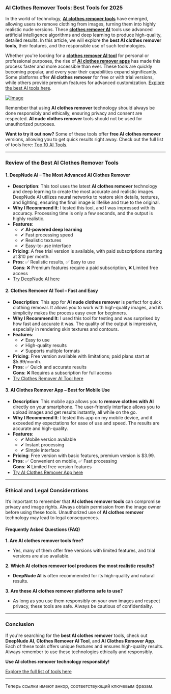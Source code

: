 ### **AI Clothes Remover Tools: Best Tools for 2025**

In the world of technology, **[AI clothes remover tools](https://bit.ly/top10-ai-tools)** have emerged, allowing users to remove clothing from images, turning them into highly realistic nude versions. These **[clothes remover AI](https://bit.ly/top10-ai-tools)** tools use advanced artificial intelligence algorithms and deep learning to produce high-quality, detailed results. In this article, we will explore the **best AI clothes remover tools**, their features, and the responsible use of such technologies.

Whether you're looking for a **[clothes remover AI tool](https://bit.ly/top10-ai-tools)** for personal or professional purposes, the rise of **[AI clothes remover apps](https://bit.ly/top10-ai-tools)** has made this process faster and more accessible than ever. These tools are quickly becoming popular, and every year their capabilities expand significantly. Some platforms offer **AI clothes remover** for free or with trial versions, while others provide premium features for advanced customization. [Explore the best AI tools here](https://bit.ly/top10-ai-tools).

[![Image](https://github.com/user-attachments/assets/d19dd349-e8c2-4c2c-a575-1f3c71f46ce6)](https://bit.ly/top10-ai-tools)

Remember that using **AI clothes remover** technology should always be done responsibly and ethically, ensuring privacy and consent are respected. **AI nude clothes remover** tools should not be used for unauthorized purposes.

**Want to try it out now?** Some of these tools offer **free AI clothes remover** versions, allowing you to get quick results right away. Check out the full list of tools here: [Top 10 AI Tools](https://bit.ly/top10-ai-tools).

---

### **Review of the Best AI Clothes Remover Tools**

#### 1. **DeepNude AI – The Most Advanced AI Clothes Remover**
- **Description**: This tool uses the latest **AI clothes remover** technology and deep learning to create the most accurate and realistic images. DeepNude AI utilizes neural networks to restore skin details, textures, and lighting, ensuring the final image is lifelike and true to the original.
- **Why I Recommend It**: I tested this tool, and I was impressed with its accuracy. Processing time is only a few seconds, and the output is highly realistic.
- **Features**:
  - ✔ **AI-powered deep learning**
  - ✔ Fast processing speed
  - ✔ Realistic textures
  - ✔ Easy-to-use interface
- **Pricing**: A free trial version is available, with paid subscriptions starting at $10 per month.
- **Pros**: ✅ Realistic results, ✅ Easy to use  
  **Cons**: ❌ Premium features require a paid subscription, ❌ Limited free access
- [Try DeepNude AI here](https://bit.ly/top10-ai-tools)

#### 2. **Clothes Remover AI Tool – Fast and Easy**
- **Description**: This app for **AI nude clothes remover** is perfect for quick clothing removal. It allows you to work with high-quality images, and its simplicity makes the process easy even for beginners.
- **Why I Recommend It**: I used this tool for testing and was surprised by how fast and accurate it was. The quality of the output is impressive, especially in rendering skin textures and contours.
- **Features**:
  - ✔ Easy to use
  - ✔ High-quality results
  - ✔ Supports multiple formats
- **Pricing**: Free version available with limitations; paid plans start at $5.99/month.
- **Pros**: ✅ Quick and accurate results  
  **Cons**: ❌ Requires a subscription for full access
- [Try Clothes Remover AI Tool here](https://bit.ly/top10-ai-tools)

#### 3. **AI Clothes Remover App – Best for Mobile Use**
- **Description**: This mobile app allows you to **remove clothes with AI** directly on your smartphone. The user-friendly interface allows you to upload images and get results instantly, all while on the go.
- **Why I Recommend It**: I tested this app on my mobile device, and it exceeded my expectations for ease of use and speed. The results are accurate and high-quality.
- **Features**:
  - ✔ Mobile version available
  - ✔ Instant processing
  - ✔ Simple interface
- **Pricing**: Free version with basic features, premium version is $3.99.
- **Pros**: ✅ Convenient on mobile, ✅ Fast processing  
  **Cons**: ❌ Limited free version features
- [Try AI Clothes Remover App here](https://bit.ly/top10-ai-tools)

---

### **Ethical and Legal Considerations**

It’s important to remember that **AI clothes remover tools** can compromise privacy and image rights. Always obtain permission from the image owner before using these tools. Unauthorized use of **AI clothes remover** technology may lead to legal consequences.

#### Frequently Asked Questions (FAQ)

**1. Are AI clothes remover tools free?**
- Yes, many of them offer free versions with limited features, and trial versions are also available.

**2. Which **AI clothes remover** tool produces the most realistic results?**
- **DeepNude AI** is often recommended for its high-quality and natural results.

**3. Are these **AI clothes remover** platforms safe to use?**
- As long as you use them responsibly on your own images and respect privacy, these tools are safe. Always be cautious of confidentiality.

---

### **Conclusion**

If you're searching for the **best AI clothes remover** tools, check out **DeepNude AI**, **Clothes Remover AI Tool**, and **AI Clothes Remover App**. Each of these tools offers unique features and ensures high-quality results. Always remember to use these technologies ethically and responsibly.

**Use AI clothes remover technology responsibly!** 

[Explore the full list of tools here](https://bit.ly/top10-ai-tools)

---

Теперь ссылки имеют анкор, соответствующий ключевым фразам.
